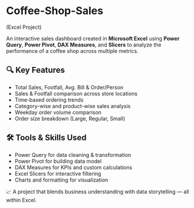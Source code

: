 # Coffee-Shop-Sales
(Excel Project)

An interactive sales dashboard created in **Microsoft Excel** using **Power Query**, **Power Pivot**, **DAX Measures**, and **Slicers** to analyze the performance of a coffee shop across multiple metrics.

## 🔍 Key Features
- Total Sales, Footfall, Avg. Bill & Order/Person
- Sales & Footfall comparison across store locations
- Time-based ordering trends
- Category-wise and product-wise sales analysis
- Weekday order volume comparison
- Order size breakdown (Large, Regular, Small)

## 🛠 Tools & Skills Used
- Power Query for data cleaning & transformation  
- Power Pivot for building data model  
- DAX Measures for KPIs and custom calculations  
- Excel Slicers for interactive filtering  
- Charts and formatting for visualization

📈 A project that blends business understanding with data storytelling — all within Excel.
